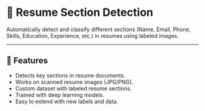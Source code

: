 # 📄 Resume Section Detection

Automatically detect and classify different sections (Name, Email, Phone, Skills, Education, Experience, etc.) in resumes using labeled images.

---

## 🚀 Features
- Detects key sections in resume documents.
- Works on scanned resume images (JPG/PNG).
- Custom dataset with labeled resume sections.
- Trained with deep learning models.
- Easy to extend with new labels and data.


